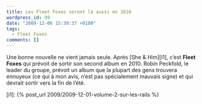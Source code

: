 ```yaml
---
title: Les Fleet Foxes seront là aussi en 2010
wordpress_id: 99
date: "2009-12-06 15:39:37 +0100"
tags:
  - Fleet Foxes
comments: []
---
```


Une bonne nouvelle ne vient jamais seule. Après [She & Him][i1], c’est **Fleet
Foxes** qui prévoit de sortir son second album en 2010. Robin Peckfold, le
leader du groupe, prévoit un album que la plupart des gens trouvera ennuyeux (ce
qui à mon avis, n’est pas spécialement mauvais signe) et qui devrait sortir vers
la fin de l’été.

[i1]: {% post_url 2009/2009-12-01-volume-2-sur-les-rails %}
